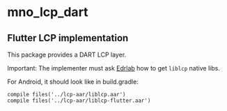 # mno_lcp_dart

## Flutter LCP implementation

This package provides a DART LCP layer. 

Important: The implementer must ask [Edrlab](http://edrlab.org) how to get `liblcp` native libs.

For Android, it should look like in build.gradle:
```
compile files('../lcp-aar/liblcp.aar')
compile files('../lcp-aar/liblcp-flutter.aar')
```
